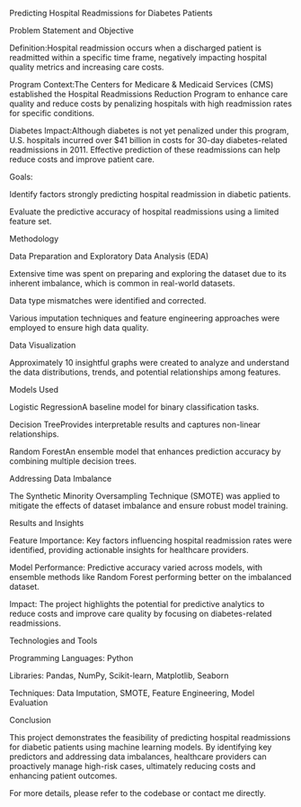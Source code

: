 Predicting Hospital Readmissions for Diabetes Patients

Problem Statement and Objective

Definition:Hospital readmission occurs when a discharged patient is readmitted within a specific time frame, negatively impacting hospital quality metrics and increasing care costs.

Program Context:The Centers for Medicare & Medicaid Services (CMS) established the Hospital Readmissions Reduction Program to enhance care quality and reduce costs by penalizing hospitals with high readmission rates for specific conditions.

Diabetes Impact:Although diabetes is not yet penalized under this program, U.S. hospitals incurred over $41 billion in costs for 30-day diabetes-related readmissions in 2011. Effective prediction of these readmissions can help reduce costs and improve patient care.

Goals:

Identify factors strongly predicting hospital readmission in diabetic patients.

Evaluate the predictive accuracy of hospital readmissions using a limited feature set.

Methodology

Data Preparation and Exploratory Data Analysis (EDA)

Extensive time was spent on preparing and exploring the dataset due to its inherent imbalance, which is common in real-world datasets.

Data type mismatches were identified and corrected.

Various imputation techniques and feature engineering approaches were employed to ensure high data quality.

Data Visualization

Approximately 10 insightful graphs were created to analyze and understand the data distributions, trends, and potential relationships among features.

Models Used

Logistic RegressionA baseline model for binary classification tasks.

Decision TreeProvides interpretable results and captures non-linear relationships.

Random ForestAn ensemble model that enhances prediction accuracy by combining multiple decision trees.

Addressing Data Imbalance

The Synthetic Minority Oversampling Technique (SMOTE) was applied to mitigate the effects of dataset imbalance and ensure robust model training.

Results and Insights

Feature Importance: Key factors influencing hospital readmission rates were identified, providing actionable insights for healthcare providers.

Model Performance: Predictive accuracy varied across models, with ensemble methods like Random Forest performing better on the imbalanced dataset.

Impact: The project highlights the potential for predictive analytics to reduce costs and improve care quality by focusing on diabetes-related readmissions.

Technologies and Tools

Programming Languages: Python

Libraries: Pandas, NumPy, Scikit-learn, Matplotlib, Seaborn

Techniques: Data Imputation, SMOTE, Feature Engineering, Model Evaluation

Conclusion

This project demonstrates the feasibility of predicting hospital readmissions for diabetic patients using machine learning models. By identifying key predictors and addressing data imbalances, healthcare providers can proactively manage high-risk cases, ultimately reducing costs and enhancing patient outcomes.

For more details, please refer to the codebase or contact me directly.
